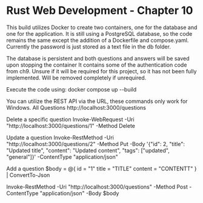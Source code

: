 # Rust Web Development - Chapter 10
This build utilizes Docker to create two containers, one for the database and one for the application.
It is still using a PostgreSQL database, so the code remains the same 
except the addition of a Dockerfile and compose.yaml. Currently the 
password is just stored as a text file in the db folder.

The database is persistent and both questions and answers will be saved upon stopping the container
It contains some of the authentication code from ch9. Unsure if it will be required for this project,
so it has not been fully implemented. Will be removed completely if unrequired.


Execute the code using:
docker compose up --build


You can utilize the REST API via the URL, these commands only work for Windows.
All Questions 
http://localhost:3000/questions


Delete a specific question
Invoke-WebRequest -Uri "http://localhost:3000/questions/1" -Method Delete

Update a question
Invoke-RestMethod -Uri "http://localhost:3000/questions/2" -Method Put -Body '{"id": 2, "title": "Updated title", "content": "Updated content", "tags": ["updated", "general"]}' -ContentType "application/json"

Add a question
$body = @{
    id = "1"
    title = "TITLE"
    content = "CONTENTT"
} | ConvertTo-Json

Invoke-RestMethod -Uri "http://localhost:3000/questions" -Method Post -ContentType "application/json" -Body $body




